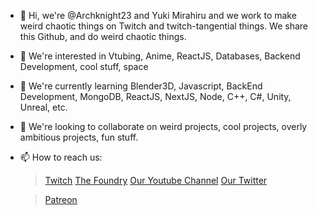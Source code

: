 - 👋 Hi, we're @Archknight23 and Yuki Mirahiru and we work to make weird chaotic things on Twitch and twitch-tangential things. 
      We share this Github, and do weird chaotic things.
- 👀 We're interested in Vtubing, Anime, ReactJS, Databases, Backend Development, cool stuff, space
- 🌱 We're currently learning Blender3D, Javascript, BackEnd Development, MongoDB, ReactJS, NextJS, Node, C++, C#, Unity, Unreal, etc. 
- 💞️ We're looking to collaborate on weird projects, cool projects, overly ambitious projects, fun stuff. 
- 📫 How to reach us: 
     > [Twitch](https://Twitch.tv/archknight23)
     > [The Foundry](https://chaosfoundry.co/)
     > [Our Youtube Channel](https://www.youtube.com/channel/UCX62Y3HCvVsqEKvG-wEaQdA)
     > [Our Twitter](https://twitter.com/Archknight23)
     
     > [Patreon](https://patreon.com/TheChaosGumi)

<!---
Archknight23/Archknight23 is a ✨ special ✨ repository because its `README.md` (this file) appears on your GitHub profile.
You can click the Preview link to take a look at your changes.
--->
